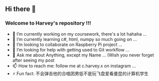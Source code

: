 ## Hi there 👋
### Welcome to Harvey's repository !!!

- 🔭 I’m currently working on my coursework, there's a lot hahaha ...
- 🌱 I’m currently learning c#, html, numpy so much going on ...
- 👯 I’m looking to collaborate on Raspberry Pi project ...
- 🤔 I’m looking for help with getting used to Git workflow ...
- 💬 Ask me about Anything, except my Name ... (Wish you never forget after seeing my post
- 📫 How to reach me: follow me at c.harvey.x on instagram ...
- ⚡ Fun fact: 不会弹吉他的合唱团男低不是玩飞盘爱看曼昆的计算机学生


<!--
**Harveychen2004/Harveychen2004** is a ✨ _special_ ✨ repository because its `README.md` (this file) appears on your GitHub profile.

Here are some ideas to get you started:

- 🔭 I’m currently working on ...
- 🌱 I’m currently learning ...
- 👯 I’m looking to collaborate on ...
- 🤔 I’m looking for help with ...
- 💬 Ask me about ...
- 📫 How to reach me: ...
- 😄 Pronouns: ...
- ⚡ Fun fact: ...
-->
